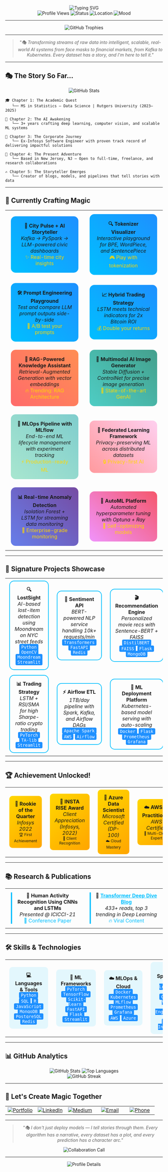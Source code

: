 <div align="center">
  <img src="https://readme-typing-svg.demolab.com?font=Fira+Code&weight=600&size=35&duration=4000&pause=1000&color=00BFFF&center=true&vCenter=true&width=1000&height=100&lines=Hello%2C%20I'm%20Arvind%20Chary%20Padala;AI%20Storyteller%20%7C%20ML%20Engineer%20%7C%20Data%20Alchemist;Transforming%20Data%20Into%20Intelligent%20Stories" alt="Typing SVG" />
</div>

<div align="center">
  <img src="https://komarev.com/ghpvc/?username=ArvindPadala&style=flat-square&color=00BFFF" alt="Profile Views" />
  <img src="https://img.shields.io/badge/Status-Available%20for%20Opportunities-00BFFF?style=flat-square" alt="Status" />
  <img src="https://img.shields.io/badge/Location-New%20Jersey%2C%20USA-00BFFF?style=flat-square" alt="Location" />
  <img src="https://img.shields.io/badge/Mood-Creative%20%26%20Focused-00BFFF?style=flat-square" alt="Mood" />
</div>

---

<div align="center">
  <img src="https://github-profile-trophy.vercel.app/?username=ArvindPadala&theme=tokyonight&no-frame=true&no-bg=true&margin-w=4&row=1&column=7" alt="GitHub Trophies" />
</div>

---

<div align="center">
  <blockquote>
    <em>"🎭 Transforming streams of raw data into intelligent, scalable, real-world AI systems from face masks to financial markets, from Kafka to Kubernetes. Every dataset has a story, and I'm here to tell it."</em>
  </blockquote>
</div>

---

## 🎭 **The Story So Far...**

<div align="center">
  <img src="https://github-readme-stats.vercel.app/api?username=ArvindPadala&show_icons=true&theme=tokyonight&hide_border=true&bg_color=0D1117&title_color=00BFFF&text_color=FFFFFF&icon_color=00BFFF&include_all_commits=true&count_private=true" alt="GitHub Stats" />
</div>

```
🎓 Chapter 1: The Academic Quest
   └── MS in Statistics – Data Science | Rutgers University (2023–2025)
   
🧠 Chapter 2: The AI Awakening  
   └── 3+ years crafting deep learning, computer vision, and scalable ML systems
   
🏢 Chapter 3: The Corporate Journey
   └── Ex-Infosys Software Engineer with proven track record of delivering impactful solutions
   
📍 Chapter 4: The Present Adventure
   └── Based in New Jersey, NJ — Open to full-time, freelance, and research collaborations
   
✍️ Chapter 5: The Storyteller Emerges
   └── Creator of blogs, models, and pipelines that tell stories with data
```

---

## 🎪 **Currently Crafting Magic**

<div align="center">
  <table>
    <tr>
      <td align="center" width="50%">
        <div style="background: linear-gradient(45deg, #00BFFF, #1E90FF); padding: 20px; border-radius: 15px; margin: 10px;">
          <b>🧠 City Pulse + AI Storyteller</b><br/>
          <em>Kafka → PySpark → LLM-powered civic dashboards</em><br/>
          <span style="color: #FFD700;">✨ Real-time city insights</span>
        </div>
      </td>
      <td align="center" width="50%">
        <div style="background: linear-gradient(45deg, #00BFFF, #1E90FF); padding: 20px; border-radius: 15px; margin: 10px;">
          <b>🔍 Tokenizer Visualizer</b><br/>
          <em>Interactive playground for BPE, WordPiece, and SentencePiece</em><br/>
          <span style="color: #FFD700;">🎮 Play with tokenization</span>
        </div>
      </td>
    </tr>
    <tr>
      <td align="center" width="50%">
        <div style="background: linear-gradient(45deg, #00BFFF, #1E90FF); padding: 20px; border-radius: 15px; margin: 10px;">
          <b>🛠 Prompt Engineering Playground</b><br/>
          <em>Test and compare LLM prompt outputs side-by-side</em><br/>
          <span style="color: #FFD700;">🧪 A/B test your prompts</span>
        </div>
      </td>
      <td align="center" width="50%">
        <div style="background: linear-gradient(45deg, #00BFFF, #1E90FF); padding: 20px; border-radius: 15px; margin: 10px;">
          <b>📈 Hybrid Trading Strategy</b><br/>
          <em>LSTM meets technical indicators for 2x Bitcoin ROI</em><br/>
          <span style="color: #FFD700;">💰 Double your returns</span>
        </div>
      </td>
    </tr>
    <tr>
      <td align="center" width="50%">
        <div style="background: linear-gradient(45deg, #FF6B6B, #FF8E53); padding: 20px; border-radius: 15px; margin: 10px;">
          <b>🤖 RAG-Powered Knowledge Assistant</b><br/>
          <em>Retrieval-Augmented Generation with vector embeddings</em><br/>
          <span style="color: #FFD700;">🔥 Trending: RAG Architecture</span>
        </div>
      </td>
      <td align="center" width="50%">
        <div style="background: linear-gradient(45deg, #4ECDC4, #44A08D); padding: 20px; border-radius: 15px; margin: 10px;">
          <b>🎨 Multimodal AI Image Generator</b><br/>
          <em>Stable Diffusion + ControlNet for precise image generation</em><br/>
          <span style="color: #FFD700;">🎯 State-of-the-art GenAI</span>
        </div>
      </td>
    </tr>
    <tr>
      <td align="center" width="50%">
        <div style="background: linear-gradient(45deg, #A8E6CF, #7FCDCD); padding: 20px; border-radius: 15px; margin: 10px;">
          <b>🔬 MLOps Pipeline with MLflow</b><br/>
          <em>End-to-end ML lifecycle management with experiment tracking</em><br/>
          <span style="color: #FFD700;">⚡ Production-ready ML</span>
        </div>
      </td>
      <td align="center" width="50%">
        <div style="background: linear-gradient(45deg, #FF9A9E, #FECFEF); padding: 20px; border-radius: 15px; margin: 10px;">
          <b>🧬 Federated Learning Framework</b><br/>
          <em>Privacy-preserving ML across distributed datasets</em><br/>
          <span style="color: #FFD700;">🔒 Privacy-first AI</span>
        </div>
      </td>
    </tr>
    <tr>
      <td align="center" width="50%">
        <div style="background: linear-gradient(45deg, #667eea, #764ba2); padding: 20px; border-radius: 15px; margin: 10px;">
          <b>📊 Real-time Anomaly Detection</b><br/>
          <em>Isolation Forest + LSTM for streaming data monitoring</em><br/>
          <span style="color: #FFD700;">🚨 Enterprise-grade monitoring</span>
        </div>
      </td>
      <td align="center" width="50%">
        <div style="background: linear-gradient(45deg, #f093fb, #f5576c); padding: 20px; border-radius: 15px; margin: 10px;">
          <b>🎯 AutoML Platform</b><br/>
          <em>Automated hyperparameter tuning with Optuna + Ray</em><br/>
          <span style="color: #FFD700;">🤖 Self-optimizing models</span>
        </div>
      </td>
    </tr>
  </table>
</div>

---

## 🎨 **Signature Projects Showcase**

<div align="center">
  <table>
    <tr>
      <td align="center" width="33%">
        <div style="border: 2px solid #00BFFF; border-radius: 15px; padding: 15px; margin: 5px;">
          <b>🔍 LostSight</b><br/>
          <em>AI-based lost-item detection using Moondream on NYC street feeds</em><br/>
          <code style="background: #1E90FF; color: white; padding: 2px 6px; border-radius: 4px;">Python</code>
          <code style="background: #1E90FF; color: white; padding: 2px 6px; border-radius: 4px;">OpenCV</code>
          <code style="background: #1E90FF; color: white; padding: 2px 6px; border-radius: 4px;">Moondream</code>
          <code style="background: #1E90FF; color: white; padding: 2px 6px; border-radius: 4px;">Streamlit</code>
        </div>
      </td>
      <td align="center" width="33%">
        <div style="border: 2px solid #00BFFF; border-radius: 15px; padding: 15px; margin: 5px;">
          <b>💬 Sentiment API</b><br/>
          <em>BERT-powered NLP service handling 10k+ requests/min</em><br/>
          <code style="background: #1E90FF; color: white; padding: 2px 6px; border-radius: 4px;">Transformers</code>
          <code style="background: #1E90FF; color: white; padding: 2px 6px; border-radius: 4px;">FastAPI</code>
          <code style="background: #1E90FF; color: white; padding: 2px 6px; border-radius: 4px;">Redis</code>
        </div>
      </td>
      <td align="center" width="33%">
        <div style="border: 2px solid #00BFFF; border-radius: 15px; padding: 15px; margin: 5px;">
          <b>🎬 Recommendation Engine</b><br/>
          <em>Personalized movie recs with Sentence-BERT + FAISS</em><br/>
          <code style="background: #1E90FF; color: white; padding: 2px 6px; border-radius: 4px;">DistilBERT</code>
          <code style="background: #1E90FF; color: white; padding: 2px 6px; border-radius: 4px;">FAISS</code>
          <code style="background: #1E90FF; color: white; padding: 2px 6px; border-radius: 4px;">Flask</code>
          <code style="background: #1E90FF; color: white; padding: 2px 6px; border-radius: 4px;">MongoDB</code>
        </div>
      </td>
    </tr>
    <tr>
      <td align="center" width="33%">
        <div style="border: 2px solid #00BFFF; border-radius: 15px; padding: 15px; margin: 5px;">
          <b>📊 Trading Strategy</b><br/>
          <em>LSTM + RSI/SMA for high Sharpe-ratio crypto trading</em><br/>
          <code style="background: #1E90FF; color: white; padding: 2px 6px; border-radius: 4px;">PyTorch</code>
          <code style="background: #1E90FF; color: white; padding: 2px 6px; border-radius: 4px;">TA-lib</code>
          <code style="background: #1E90FF; color: white; padding: 2px 6px; border-radius: 4px;">Streamlit</code>
        </div>
      </td>
      <td align="center" width="33%">
        <div style="border: 2px solid #00BFFF; border-radius: 15px; padding: 15px; margin: 5px;">
          <b>⚡ Airflow ETL</b><br/>
          <em>1TB/day pipeline with Spark, Kafka, and Airflow DAGs</em><br/>
          <code style="background: #1E90FF; color: white; padding: 2px 6px; border-radius: 4px;">Apache Spark</code>
          <code style="background: #1E90FF; color: white; padding: 2px 6px; border-radius: 4px;">AWS</code>
          <code style="background: #1E90FF; color: white; padding: 2px 6px; border-radius: 4px;">Airflow</code>
        </div>
      </td>
      <td align="center" width="33%">
        <div style="border: 2px solid #00BFFF; border-radius: 15px; padding: 15px; margin: 5px;">
          <b>🐳 ML Deployment Platform</b><br/>
          <em>Kubernetes-based model serving with auto-scaling</em><br/>
          <code style="background: #1E90FF; color: white; padding: 2px 6px; border-radius: 4px;">Docker</code>
          <code style="background: #1E90FF; color: white; padding: 2px 6px; border-radius: 4px;">Flask</code>
          <code style="background: #1E90FF; color: white; padding: 2px 6px; border-radius: 4px;">Prometheus</code>
          <code style="background: #1E90FF; color: white; padding: 2px 6px; border-radius: 4px;">Grafana</code>
        </div>
      </td>
    </tr>
  </table>
</div>

---

## 🏆 **Achievement Unlocked!**

<div align="center">
  <table>
    <tr>
      <td align="center" width="25%">
        <div style="background: linear-gradient(135deg, #FFD700, #FFA500); padding: 15px; border-radius: 10px; margin: 5px;">
          <b>🥇 Rookie of the Quarter</b><br/>
          <em>Infosys 2022</em><br/>
          <span style="font-size: 12px;">🏆 First Achievement</span>
        </div>
      </td>
      <td align="center" width="25%">
        <div style="background: linear-gradient(135deg, #FFD700, #FFA500); padding: 15px; border-radius: 10px; margin: 5px;">
          <b>🏅 INSTA RISE Award</b><br/>
          <em>Client Appreciation (Infosys, 2022)</em><br/>
          <span style="font-size: 12px;">🌟 Client Recognition</span>
        </div>
      </td>
      <td align="center" width="25%">
        <div style="background: linear-gradient(135deg, #FFD700, #FFA500); padding: 15px; border-radius: 10px; margin: 5px;">
          <b>📜 Azure Data Scientist</b><br/>
          <em>Microsoft Certified (DP-100)</em><br/>
          <span style="font-size: 12px;">☁️ Cloud Mastery</span>
        </div>
      </td>
      <td align="center" width="25%">
        <div style="background: linear-gradient(135deg, #FFD700, #FFA500); padding: 15px; border-radius: 10px; margin: 5px;">
          <b>☁️ AWS AI Practitioner</b><br/>
          <em>AWS Certified</em><br/>
          <span style="font-size: 12px;">🚀 Multi-Cloud Expert</span>
        </div>
      </td>
    </tr>
  </table>
</div>

---

## 📚 **Research & Publications**

<div align="center">
  <table>
    <tr>
      <td align="center" width="50%">
        <div style="border-left: 4px solid #00BFFF; padding-left: 15px; margin: 10px;">
          <b>🤖 Human Activity Recognition Using CNNs and LSTMs</b><br/>
          <em>Presented @ ICICCI-21</em><br/>
          <span style="color: #00BFFF;">📖 Conference Paper</span>
        </div>
      </td>
      <td align="center" width="50%">
        <div style="border-left: 4px solid #00BFFF; padding-left: 15px; margin: 10px;">
          <b>🧠 <a href="https://arvindchary.io" style="color: #00BFFF;">Transformer Deep Dive Blog</a></b><br/>
          <em>433+ reads, top 3 trending in Deep Learning</em><br/>
          <span style="color: #00BFFF;">🔥 Viral Content</span>
        </div>
      </td>
    </tr>
  </table>
</div>

---

## 🛠 **Skills & Technologies**

<div align="center">
  <table>
    <tr>
      <td align="center" width="25%">
        <div style="background: rgba(0, 191, 255, 0.1); padding: 15px; border-radius: 10px; margin: 5px;">
          <b>💻 Languages & Tools</b><br/>
          <code style="background: #1E90FF; color: white; padding: 2px 6px; border-radius: 4px;">Python</code>
          <code style="background: #1E90FF; color: white; padding: 2px 6px; border-radius: 4px;">SQL</code>
          <code style="background: #1E90FF; color: white; padding: 2px 6px; border-radius: 4px;">R</code>
          <code style="background: #1E90FF; color: white; padding: 2px 6px; border-radius: 4px;">JavaScript</code><br/>
          <code style="background: #1E90FF; color: white; padding: 2px 6px; border-radius: 4px;">MongoDB</code>
          <code style="background: #1E90FF; color: white; padding: 2px 6px; border-radius: 4px;">PostgreSQL</code>
          <code style="background: #1E90FF; color: white; padding: 2px 6px; border-radius: 4px;">Redis</code>
        </div>
      </td>
      <td align="center" width="25%">
        <div style="background: rgba(0, 191, 255, 0.1); padding: 15px; border-radius: 10px; margin: 5px;">
          <b>🧠 ML Frameworks</b><br/>
          <code style="background: #1E90FF; color: white; padding: 2px 6px; border-radius: 4px;">PyTorch</code>
          <code style="background: #1E90FF; color: white; padding: 2px 6px; border-radius: 4px;">TensorFlow</code>
          <code style="background: #1E90FF; color: white; padding: 2px 6px; border-radius: 4px;">Scikit-learn</code><br/>
          <code style="background: #1E90FF; color: white; padding: 2px 6px; border-radius: 4px;">FastAPI</code>
          <code style="background: #1E90FF; color: white; padding: 2px 6px; border-radius: 4px;">Flask</code>
          <code style="background: #1E90FF; color: white; padding: 2px 6px; border-radius: 4px;">Streamlit</code>
        </div>
      </td>
      <td align="center" width="25%">
        <div style="background: rgba(0, 191, 255, 0.1); padding: 15px; border-radius: 10px; margin: 5px;">
          <b>☁️ MLOps & Cloud</b><br/>
          <code style="background: #1E90FF; color: white; padding: 2px 6px; border-radius: 4px;">Docker</code>
          <code style="background: #1E90FF; color: white; padding: 2px 6px; border-radius: 4px;">Kubernetes</code>
          <code style="background: #1E90FF; color: white; padding: 2px 6px; border-radius: 4px;">MLflow</code><br/>
          <code style="background: #1E90FF; color: white; padding: 2px 6px; border-radius: 4px;">Prometheus</code>
          <code style="background: #1E90FF; color: white; padding: 2px 6px; border-radius: 4px;">Grafana</code>
          <code style="background: #1E90FF; color: white; padding: 2px 6px; border-radius: 4px;">AWS</code>
          <code style="background: #1E90FF; color: white; padding: 2px 6px; border-radius: 4px;">Azure</code>
        </div>
      </td>
      <td align="center" width="25%">
        <div style="background: rgba(0, 191, 255, 0.1); padding: 15px; border-radius: 10px; margin: 5px;">
          <b>🎯 Specialties</b><br/>
          <code style="background: #1E90FF; color: white; padding: 2px 6px; border-radius: 4px;">Deep Learning</code>
          <code style="background: #1E90FF; color: white; padding: 2px 6px; border-radius: 4px;">NLP</code>
          <code style="background: #1E90FF; color: white; padding: 2px 6px; border-radius: 4px;">Computer Vision</code><br/>
          <code style="background: #1E90FF; color: white; padding: 2px 6px; border-radius: 4px;">Data Engineering</code>
          <code style="background: #1E90FF; color: white; padding: 2px 6px; border-radius: 4px;">LLMs</code>
          <code style="background: #1E90FF; color: white; padding: 2px 6px; border-radius: 4px;">Causal Inference</code>
        </div>
      </td>
    </tr>
  </table>
</div>

---

## 📊 **GitHub Analytics**

<div align="center">
  <img src="https://github-readme-stats.vercel.app/api?username=ArvindPadala&show_icons=true&theme=tokyonight&hide_border=true&bg_color=0D1117&title_color=00BFFF&text_color=FFFFFF&icon_color=00BFFF&include_all_commits=true&count_private=true" alt="GitHub Stats" />
  <img src="https://github-readme-stats.vercel.app/api/top-langs/?username=ArvindPadala&layout=compact&theme=tokyonight&hide_border=true&bg_color=0D1117&title_color=00BFFF&text_color=FFFFFF" alt="Top Languages" />
</div>

<div align="center">
  <img src="https://github-readme-streak-stats.herokuapp.com/?user=ArvindPadala&theme=tokyonight&hide_border=true&background=0D1117&stroke=00BFFF&ring=00BFFF&fire=00BFFF&currStreakNum=FFFFFF&currStreakLabel=00BFFF&sideNums=FFFFFF&sideLabels=00BFFF&dates=FFFFFF" alt="GitHub Streak" />
</div>

---

## 🌟 **Let's Create Magic Together**

<div align="center">
  <table>
    <tr>
      <td align="center" width="20%">
        <a href="https://arvindchary.io">
          <img src="https://img.shields.io/badge/Portfolio-Website-00BFFF?style=for-the-badge&logo=globe" alt="Portfolio" />
        </a>
      </td>
      <td align="center" width="20%">
        <a href="https://www.linkedin.com/in/arvindcharypadala/">
          <img src="https://img.shields.io/badge/LinkedIn-Connect-00BFFF?style=for-the-badge&logo=linkedin" alt="LinkedIn" />
        </a>
      </td>
      <td align="center" width="20%">
        <a href="https://medium.com/@padalaarvindchary1">
          <img src="https://img.shields.io/badge/Medium-Blog-00BFFF?style=for-the-badge&logo=medium" alt="Medium" />
        </a>
      </td>
      <td align="center" width="20%">
        <a href="mailto:padalaarvindchary@gmail.com">
          <img src="https://img.shields.io/badge/Email-Contact-00BFFF?style=for-the-badge&logo=gmail" alt="Email" />
        </a>
      </td>
      <td align="center" width="20%">
        <a href="tel:+18486683934">
          <img src="https://img.shields.io/badge/Phone-Call-00BFFF?style=for-the-badge&logo=phone" alt="Phone" />
        </a>
      </td>
    </tr>
  </table>
</div>

---

<div align="center">
  <blockquote>
    <em>"🎭 I don't just deploy models — I tell stories through them. Every algorithm has a narrative, every dataset has a plot, and every prediction has a character arc."</em>
  </blockquote>
  
  <img src="https://readme-typing-svg.demolab.com?font=Fira+Code&weight=600&size=20&duration=3000&pause=1000&color=00BFFF&center=true&vCenter=true&width=600&height=50&lines=Ready%20to%20collaborate%20on%20your%20next%20AI%20adventure%3F;Let's%20build%20something%20amazing%20together!;The%20story%20continues...%20%F0%9F%9A%80" alt="Collaboration Call" />
</div>

---

<div align="center">
  <img src="https://github-profile-summary-cards.vercel.app/api/cards/profile-details?username=ArvindPadala&theme=tokyonight" alt="Profile Details" />
</div>

